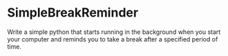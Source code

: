 # SimpleBreakReminder
Write a simple python that starts running in the background when you start your computer and reminds you to take a break after a specified period of time. 
